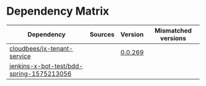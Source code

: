 # Dependency Matrix

Dependency | Sources | Version | Mismatched versions
---------- | ------- | ------- | -------------------
[cloudbees/jx-tenant-service](https://github.com/cloudbees/jx-tenant-service) |  | [0.0.269](https://github.com/cloudbees/jx-tenant-service/releases/tag/v0.0.269) | 
[jenkins-x-bot-test/bdd-spring-1575213056](https://github.com/jenkins-x-bot-test/bdd-spring-1575213056.git) |  | []() | 
